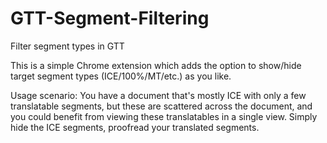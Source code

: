 # GTT-Segment-Filtering
Filter segment types in GTT

This is a simple Chrome extension which adds the option to show/hide target segment types (ICE/100%/MT/etc.) as you like.

Usage scenario: You have a document that's mostly ICE with only a few translatable segments, but these are scattered across the document, and you could benefit from viewing these translatables in a single view. Simply hide the ICE segments, proofread your translated segments.
